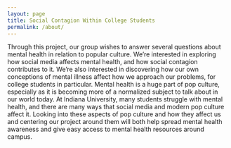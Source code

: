 ```yaml
---
layout: page
title: Social Contagion Within College Students
permalink: /about/
---
```

Through this project, our group wishes to answer several questions about mental health in relation to popular culture. We’re interested in exploring how social media affects mental health, and how social contagion contributes to it. We’re also interested in discovering how our own conceptions of mental illness affect how we approach our problems, for college students in particular. Mental health is a huge part of pop culture, especially as it is becoming more of a normalized subject to talk about in our world today. At Indiana University, many students struggle with mental health, and there are many ways that social media and modern pop culture affect it. Looking into these aspects of pop culture and how they affect us and centering our project around them will both help spread mental health awareness and give easy access to mental health resources around campus. 

